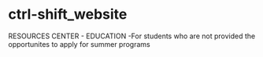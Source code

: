 # ctrl-shift_website

RESOURCES CENTER - EDUCATION
-For students who are not provided the opportunites to apply for summer programs
